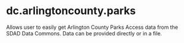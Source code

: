 # dc.arlingtoncounty.parks

Allows user to easily get Arlington County Parks Access data from the SDAD Data Commons.  Data can be provided directly or in a file.
